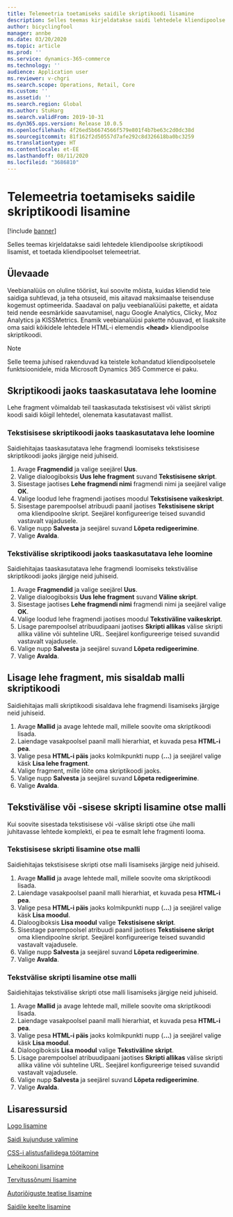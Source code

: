```yaml
---
title: Telemeetria toetamiseks saidile skriptikoodi lisamine
description: Selles teemas kirjeldatakse saidi lehtedele kliendipoolse skriptikoodi lisamist, et toetada kliendipoolset telemeetriat.
author: bicyclingfool
manager: annbe
ms.date: 03/20/2020
ms.topic: article
ms.prod: ''
ms.service: dynamics-365-commerce
ms.technology: ''
audience: Application user
ms.reviewer: v-chgri
ms.search.scope: Operations, Retail, Core
ms.custom: ''
ms.assetid: ''
ms.search.region: Global
ms.author: StuHarg
ms.search.validFrom: 2019-10-31
ms.dyn365.ops.version: Release 10.0.5
ms.openlocfilehash: 4f26ed5b6674566f579e801f4b7be63c2d0dc38d
ms.sourcegitcommit: 81f162f2d50557d7afe292c8d326618ba0bc3259
ms.translationtype: HT
ms.contentlocale: et-EE
ms.lasthandoff: 08/11/2020
ms.locfileid: "3686810"
---
```

# <a name="add-script-code-to-site-pages-to-support-telemetry"></a>Telemeetria toetamiseks saidile skriptikoodi lisamine

[!include [banner](includes/banner.md)]

Selles teemas kirjeldatakse saidi lehtedele kliendipoolse skriptikoodi lisamist, et toetada kliendipoolset telemeetriat.

## <a name="overview"></a>Ülevaade

Veebianalüüs on oluline tööriist, kui soovite mõista, kuidas kliendid teie saidiga suhtlevad, ja teha otsuseid, mis aitavad maksimaalse teisenduse kogemust optimeerida. Saadaval on palju veebianalüüsi pakette, et aidata teid nende eesmärkide saavutamisel, nagu Google Analytics, Clicky, Moz Analytics ja KISSMetrics. Enamik veebianalüüsi pakette nõuavad, et lisaksite oma saidi kõikidele lehtedele HTML-i elemendis **\<head\>** kliendipoolse skriptikoodi.

> [!NOTE]
> Selle teema juhised rakenduvad ka teistele kohandatud kliendipoolsetele funktsioonidele, mida Microsoft Dynamics 365 Commerce ei paku.

## <a name="create-a-reusable-page-fragment-for-your-script-code"></a>Skriptikoodi jaoks taaskasutatava lehe loomine

Lehe fragment võimaldab teil taaskasutada tekstisisest või välist skripti koodi saidi kõigil lehtedel, olenemata kasutatavast mallist.

### <a name="create-a-reusable-page-fragment-for-your-inline-script-code"></a>Tekstisisese skriptikoodi jaoks taaskasutatava lehe loomine

Saidiehitajas taaskasutatava lehe fragmendi loomiseks tekstisisese skriptikoodi jaoks järgige neid juhiseid.

1. Avage **Fragmendid** ja valige seejärel **Uus**.
1. Valige dialoogiboksis **Uus lehe fragment** suvand **Tekstisisene skript**.
1. Sisestage jaotises **Lehe fragmendi nimi** fragmendi nimi ja seejärel valige **OK**.
1. Valige loodud lehe fragmendi jaotises moodul **Tekstisisene vaikeskript**.
1. Sisestage parempoolsel atribuudi paanil jaotises **Tekstisisene skript** oma kliendipoolne skript. Seejärel konfigureerige teised suvandid vastavalt vajadusele.
1. Valige nupp **Salvesta** ja seejärel suvand **Lõpeta redigeerimine**.
1. Valige **Avalda**.

### <a name="create-a-reusable-page-fragment-for-your-external-script-code"></a>Tekstivälise skriptikoodi jaoks taaskasutatava lehe loomine

Saidiehitajas taaskasutatava lehe fragmendi loomiseks tekstivälise skriptikoodi jaoks järgige neid juhiseid.

1. Avage **Fragmendid** ja valige seejärel **Uus**.
1. Valige dialoogiboksis **Uus lehe fragment** suvand **Väline skript**.
1. Sisestage jaotises **Lehe fragmendi nimi** fragmendi nimi ja seejärel valige **OK**.
1. Valige loodud lehe fragmendi jaotises moodul **Tekstiväline vaikeskript**.
1. Lisage parempoolsel atribuudipaani jaotises **Skripti allikas** välise skripti allika väline või suhteline URL. Seejärel konfigureerige teised suvandid vastavalt vajadusele.
1. Valige nupp **Salvesta** ja seejärel suvand **Lõpeta redigeerimine**.
1. Valige **Avalda**.

## <a name="add-a-page-fragment-that-includes-script-code-to-a-template"></a>Lisage lehe fragment, mis sisaldab malli skriptikoodi

Saidiehitajas malli skriptikoodi sisaldava lehe fragmendi lisamiseks järgige neid juhiseid.

1. Avage **Mallid** ja avage lehtede mall, millele soovite oma skriptikoodi lisada.
1. Laiendage vasakpoolsel paanil malli hierarhiat, et kuvada pesa **HTML-i pea**.
1. Valige pesa **HTML-i päis** jaoks kolmikpunkti nupp (**…**) ja seejärel valige käsk **Lisa lehe fragment**.
1. Valige fragment, mille lõite oma skriptikoodi jaoks.
1. Valige nupp **Salvesta** ja seejärel suvand **Lõpeta redigeerimine**.
1. Valige **Avalda**.

## <a name="add-an-external-script-or-inline-script-directly-to-a-template"></a>Tekstivälise või -sisese skripti lisamine otse malli

Kui soovite sisestada tekstisisese või -välise skripti otse ühe malli juhitavasse lehtede komplekti, ei pea te esmalt lehe fragmenti looma.

### <a name="add-an-inline-script-directly-to-a-template"></a>Tekstisisese skripti lisamine otse malli

Saidiehitajas tekstisisese skripti otse malli lisamiseks järgige neid juhiseid.

1. Avage **Mallid** ja avage lehtede mall, millele soovite oma skriptikoodi lisada.
1. Laiendage vasakpoolsel paanil malli hierarhiat, et kuvada pesa **HTML-i pea**.
1. Valige pesa **HTML-i päis** jaoks kolmikpunkti nupp (**…**) ja seejärel valige käsk **Lisa moodul**.
1. Dialoogiboksis **Lisa moodul** valige **Tekstisisene skript**.
1. Sisestage parempoolsel atribuudi paanil jaotises **Tekstisisene skript** oma kliendipoolne skript. Seejärel konfigureerige teised suvandid vastavalt vajadusele.
1. Valige nupp **Salvesta** ja seejärel suvand **Lõpeta redigeerimine**.
1. Valige **Avalda**.

### <a name="add-an-external-script-directly-to-a-template"></a>Tekstvälise skripti lisamine otse malli

Saidiehitajas tekstivälise skripti otse malli lisamiseks järgige neid juhiseid.

1. Avage **Mallid** ja avage lehtede mall, millele soovite oma skriptikoodi lisada.
1. Laiendage vasakpoolsel paanil malli hierarhiat, et kuvada pesa **HTML-i pea**.
1. Valige pesa **HTML-i päis** jaoks kolmikpunkti nupp (**…**) ja seejärel valige käsk **Lisa moodul**.
1. Dialoogiboksis **Lisa moodul** valige **Tekstiväline skript**.
1. Lisage parempoolsel atribuudipaani jaotises **Skripti allikas** välise skripti allika väline või suhteline URL. Seejärel konfigureerige teised suvandid vastavalt vajadusele.
1. Valige nupp **Salvesta** ja seejärel suvand **Lõpeta redigeerimine**.
1. Valige **Avalda**.

## <a name="additional-resources"></a>Lisaressursid

[Logo lisamine](add-logo.md)

[Saidi kujunduse valimine](select-site-theme.md)

[CSS-i alistusfailidega töötamine](css-override-files.md)

[Leheikooni lisamine](add-favicon.md)

[Tervitussõnumi lisamine](add-welcome-message.md)

[Autoriõiguste teatise lisamine](add-copyright-notice.md)

[Saidile keelte lisamine](add-languages-to-site.md)

